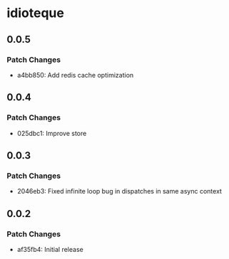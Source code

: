 # idioteque

## 0.0.5

### Patch Changes

- a4bb850: Add redis cache optimization

## 0.0.4

### Patch Changes

- 025dbc1: Improve store

## 0.0.3

### Patch Changes

- 2046eb3: Fixed infinite loop bug in dispatches in same async context

## 0.0.2

### Patch Changes

- af35fb4: Initial release
